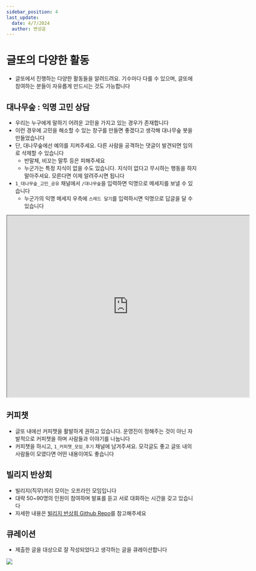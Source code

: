 ```yaml
---
sidebar_position: 4
last_update:
  date: 4/7/2024
  author: 변성윤
---
```


# 글또의 다양한 활동
- 글또에서 진행하는 다양한 활동들을 알려드려요. 기수마다 다를 수 있으며, 글또에 참여하는 분들이 자유롭게 만드시는 것도 가능합니다


## 대나무숲 : 익명 고민 상담
- 우리는 누구에게 말하기 어려운 고민을 가지고 있는 경우가 존재합니다
- 이런 경우에 고민을 해소할 수 있는 창구를 만들면 좋겠다고 생각해 대나무숲 봇을 만들었습니다
- 단, 대나무숲에선 예의를 지켜주세요. 다른 사람을 공격하는 댓글이 발견되면 임의로 삭제할 수 있습니다
  - 반말체, 비꼬는 말투 등은 피해주세요
  - 누군가는 특정 지식이 없을 수도 있습니다. 지식이 없다고 무시하는 행동을 하지 말아주셔요. 모른다면 이제 알려주시면 됩니다
- `1_대나무숲_고민_공유` 채널에서 `/대나무숲`을 입력하면 익명으로 메세지를 보낼 수 있습니다
  - 누군가의 익명 메세지 우측에 `스레드 달기`를 입력하시면 익명으로 답글을 달 수 있습니다

<iframe src="https://drive.google.com/file/d/1t2aT1gVeTcHG_WdeYUFTtvnGRejuyjkZ/preview" width="640" height="480" allow="autoplay"></iframe>


## 커피챗
- 글또 내에선 커피챗을 활발하게 권하고 있습니다. 운영진이 정해주는 것이 아닌 자발적으로 커피챗을 하며 사람들과 이야기를 나눕니다
- 커피챗을 하시고, `1_커피챗_모임_후기` 채널에 남겨주셔요. 모각글도 좋고 글또 내의 사람들이 모였다면 어떤 내용이여도 좋습니다

## 빌리지 반상회
- 빌리지(직무)끼리 모이는 오프라인 모임입니다
- 대략 50~90명의 인원이 참여하며 발표를 듣고 서로 대화하는 시간을 갖고 있습니다
- 자세한 내용은 [빌리지 반상회 Github Repo](https://github.com/geultto/Village-Neighborhood-Meeting)를 참고해주세요


## 큐레이션
- 제출한 글을 대상으로 잘 작성되었다고 생각하는 글을 큐레이션합니다

<img src="https://capture.dropbox.com/t38juHzaRNbacKOf?raw=1" />